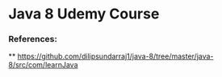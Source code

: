 # Java 8 Udemy Course
### References:
** https://github.com/dilipsundarraj1/java-8/tree/master/java-8/src/com/learnJava